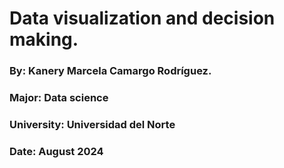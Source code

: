 # Data visualization and decision making. 

### By: Kanery Marcela Camargo Rodríguez.

### Major: Data science 

### University: Universidad del Norte

### Date: August 2024

 
